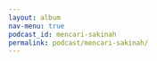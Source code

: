 ```yaml
---
layout: album
nav-menu: true
podcast_id: mencari-sakinah
permalink: podcast/mencari-sakinah/
---
```

